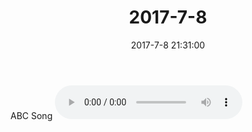 ﻿---
title: "2017-7-8"
date: 2017-7-8 21:31:00
tags: 音频
categories: 爸爸
---
ABC Song
<audio src="http://oy07drb41.bkt.clouddn.com/7%E6%9C%888%E6%97%A5%20ABC%E6%AD%8C.mp3" controls>
your browser does not support the audio tag
</audio>
